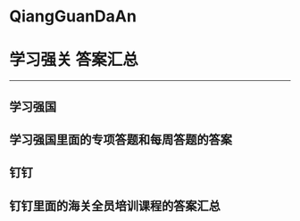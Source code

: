 # QiangGuanDaAn #
# 学习强关 答案汇总 #
---
## 学习强国 ##

学习强国里面的**专项答题**和**每周答题**的答案
---
## 钉钉 ##

钉钉里面的**海关全员培训课程**的答案汇总
---
